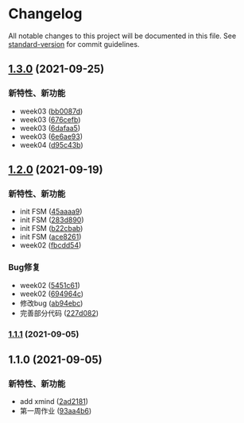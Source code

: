 # Changelog

All notable changes to this project will be documented in this file. See [standard-version](https://github.com/conventional-changelog/standard-version) for commit guidelines.

## [1.3.0](https://github.com/lmw6412036/geekbang/compare/v1.2.0...v1.3.0) (2021-09-25)


### 新特性、新功能

* week03 ([bb0087d](https://github.com/lmw6412036/geekbang/commit/bb0087dc370d0e73eebc51a9c5852673a64da006))
* week03 ([676cefb](https://github.com/lmw6412036/geekbang/commit/676cefb051a55369221fd00816f3a02d78518b43))
* week03 ([6dafaa5](https://github.com/lmw6412036/geekbang/commit/6dafaa5924611b1dfa177b346d87f6bc3cc48ad9))
* week03 ([6e6ae93](https://github.com/lmw6412036/geekbang/commit/6e6ae939ca9fbd4172ef4012329d807c6a7caad3))
* week04 ([d95c43b](https://github.com/lmw6412036/geekbang/commit/d95c43b2ad1d87af5df318d503ec6cb8f68409be))

## [1.2.0](https://github.com/lmw6412036/geekbang/compare/v1.1.1...v1.2.0) (2021-09-19)


### 新特性、新功能

* init FSM ([45aaaa9](https://github.com/lmw6412036/geekbang/commit/45aaaa93a4e2ff27d053da6a1edea20b6ceef7df))
* init FSM ([283d890](https://github.com/lmw6412036/geekbang/commit/283d890c988cc416f0368220ece011ac4536c3fd))
* init FSM ([b22cbab](https://github.com/lmw6412036/geekbang/commit/b22cbab34f882827e2e1ba89cf8bfbbda438ee7d))
* init FSM ([ace8261](https://github.com/lmw6412036/geekbang/commit/ace826171f4f80d3b077044a858fb7111beb1772))
* week02 ([fbcdd54](https://github.com/lmw6412036/geekbang/commit/fbcdd54a5610865f4fd1854cc55250e876fd2196))


### Bug修复

* week02 ([5451c61](https://github.com/lmw6412036/geekbang/commit/5451c61ad7497f1af596730410ad3e52c7cc9762))
* week02 ([694964c](https://github.com/lmw6412036/geekbang/commit/694964c7abc008a1e0abcc736c49eacffb058984))
* 修改bug ([ab94ebc](https://github.com/lmw6412036/geekbang/commit/ab94ebc647f6244e1d866578d214ee6939039410))
* 完善部分代码 ([227d082](https://github.com/lmw6412036/geekbang/commit/227d082d543e41321ee7ffc6be17dc87a897422e))

### [1.1.1](https://github.com/lmw6412036/geekbang/compare/v1.1.0...v1.1.1) (2021-09-05)

## 1.1.0 (2021-09-05)


### 新特性、新功能

* add xmind ([2ad2181](https://github.com/lmw6412036/geekbang/commit/2ad2181717d9a7c342d2eba76c541ea696d96eb5))
* 第一周作业 ([93aa4b6](https://github.com/lmw6412036/geekbang/commit/93aa4b638f72764a5c0ae47d5609ea2ecc263f90))

